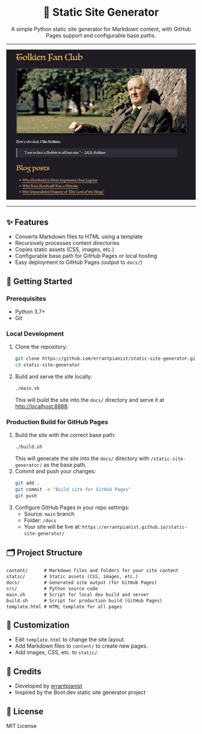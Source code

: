
<div align="center">
   <h1>📝 Static Site Generator</h1>
   <p>A simple Python static site generator for Markdown content, with GitHub Pages support and configurable base paths.</p>
</div>

---

<div align="center">
   <img src="docs/images/screenshot.png" alt="Site Screenshot" width="600"/>
</div>

---

## ✨ Features
- Converts Markdown files to HTML using a template
- Recursively processes content directories
- Copies static assets (CSS, images, etc.)
- Configurable base path for GitHub Pages or local hosting
- Easy deployment to GitHub Pages (output to `docs/`)


## 🚀 Getting Started

### Prerequisites
- Python 3.7+
- Git

### Local Development
1. Clone the repository:
   ```sh
   git clone https://github.com/errantpianist/static-site-generator.git
   cd static-site-generator
   ```
2. Build and serve the site locally:
   ```sh
   ./main.sh
   ```
   This will build the site into the `docs/` directory and serve it at [http://localhost:8888](http://localhost:8888).

### Production Build for GitHub Pages
1. Build the site with the correct base path:
   ```sh
   ./build.sh
   ```
   This will generate the site into the `docs/` directory with `/static-site-generator/` as the base path.
2. Commit and push your changes:
   ```sh
   git add .
   git commit -m "Build site for GitHub Pages"
   git push
   ```
3. Configure GitHub Pages in your repo settings:
   - Source: `main` branch
   - Folder: `/docs`
   - Your site will be live at: `https://errantpianist.github.io/static-site-generator/`


## 🗂️ Project Structure
```
content/      # Markdown files and folders for your site content
static/       # Static assets (CSS, images, etc.)
docs/         # Generated site output (for GitHub Pages)
src/          # Python source code
main.sh       # Script for local dev build and server
build.sh      # Script for production build (GitHub Pages)
template.html # HTML template for all pages
```


## 🎨 Customization
- Edit `template.html` to change the site layout.
- Add Markdown files to `content/` to create new pages.
- Add images, CSS, etc. to `static/`.


## 🙏 Credits
- Developed by [errantpianist](https://github.com/errantpianist)
- Inspired by the Boot.dev static site generator project


## 📄 License
MIT License
